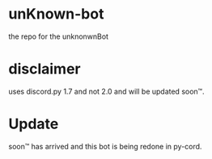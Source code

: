 # unKnown-bot
the repo for the unknonwnBot

# disclaimer 
uses discord.py 1.7 and not 2.0 and will be updated soon™. 

# Update
soon™ has arrived and this bot is being redone in py-cord.
